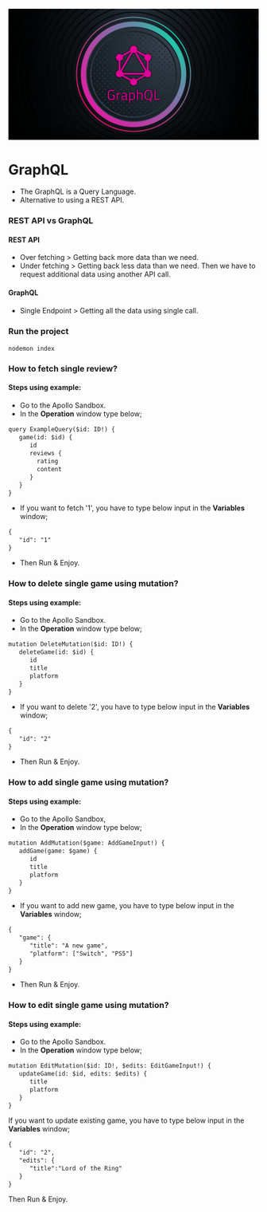 ![](./assets/images/graphql.png)

# GraphQL
- The GraphQL is a Query Language.
- Alternative to using a REST API.

### REST API vs GraphQL
#### REST API
- Over fetching > Getting back more data than we need.
- Under fetching > Getting back less data than we need. Then we have to request additional data using another API call.

#### GraphQL
- Single Endpoint > Getting all the data using single call.

### Run the project
```
nodemon index
```

### How to fetch single review?
#### Steps using example:
- Go to the Apollo Sandbox.
- In the **Operation** window type below;
```
query ExampleQuery($id: ID!) {
   game(id: $id) {
      id
      reviews {
        rating
        content
      }
   }
}
```
- If you want to fetch '1', you have to type below input in the **Variables** window;
```
{
   "id": "1"
}
```
- Then Run & Enjoy.

### How to delete single game using mutation? 
#### Steps using example:
- Go to the Apollo Sandbox.
- In the **Operation** window type below;
```
mutation DeleteMutation($id: ID!) {
   deleteGame(id: $id) {
      id
      title
      platform
   }
}
```
- If you want to delete '2', you have to type below input in the **Variables** window;
```
{
   "id": "2"
}
```
- Then Run & Enjoy.

### How to add single game using mutation?
#### Steps using example:
- Go to the Apollo Sandbox,
- In the **Operation** window type below;
```
mutation AddMutation($game: AddGameInput!) {
   addGame(game: $game) {
      id
      title
      platform
   }
}
```
- If you want to add new game, you have to type below input in the **Variables** window;
```
{
   "game": {
      "title": "A new game",
      "platform": ["Switch", "PS5"]
   }
}
```
- Then Run & Enjoy.

### How to edit single game using mutation?
#### Steps using example:
- Go to the Apollo Sandbox.
- In the **Operation** window type below;
```
mutation EditMutation($id: ID!, $edits: EditGameInput!) {
   updateGame(id: $id, edits: $edits) {
      title
      platform
   }
}
```
If you want to update existing game, you have to type below input in the **Variables** window;
```
{
   "id": "2",
   "edits": {
      "title":"Lord of the Ring"
   }
}
```
Then Run & Enjoy.
